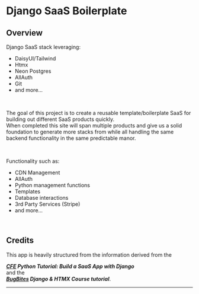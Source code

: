 # Django SaaS Boilerplate

## Overview

Django SaaS stack leveraging:  

- DaisyUI/Tailwind  
- Htmx  
- Neon Postgres  
- AllAuth  
- Git  
- and more...

&nbsp;  

The goal of this project is to create a reusable template/boilerplate SaaS for building out different SaaS products quickly.  
When completed this site will span multiple products and give us a solid foundation to generate more stacks from while all handling the same backend functionality in the same predictable manor.

&nbsp;  

Functionality such as:  

- CDN Management
- AllAuth  
- Python management functions
- Templates
- Database interactions
- 3rd Party Services (Stripe)
- and more...

&nbsp;  

## Credits

This app is heavily structured from the information derived from the  

***[CFE](https://youtu.be/WbNNESIxJnY?feature=shared) Python Tutorial: Build a SaaS App with Django***  
and the  
***[BugBites](https://www.youtube.com/playlist?list=PL-2EBeDYMIbSBjHGYJYl1WLUT-tbCLHOb) Django & HTMX Course tutorial***.

***

&nbsp;
